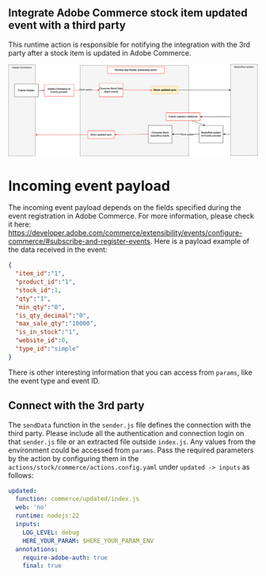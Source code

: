 ## Integrate Adobe Commerce stock item updated event with a third party
This runtime action is responsible for notifying the integration with the 3rd party after a stock item is updated in Adobe Commerce.

![Alt text](CommerceStockUpdateSync.png "Title")

# Incoming event payload
The incoming event payload depends on the fields specified during the event registration in Adobe Commerce. For more information, please check it here: https://developer.adobe.com/commerce/extensibility/events/configure-commerce/#subscribe-and-register-events.
Here is a payload example of the data received in the event:
```json
{
  "item_id":"1",
  "product_id":"1",
  "stock_id":1,
  "qty":"1",
  "min_qty":"0",
  "is_qty_decimal":"0",
  "max_sale_qty":"10000",
  "is_in_stock":"1",
  "website_id":0,
  "type_id":"simple"
}
```
There is other interesting information that you can access from `params`, like the event type and event ID.

## Connect with the 3rd party
The `sendData` function in the `sender.js` file defines the connection with the third party.
Please include all the authentication and connection login on that `sender.js` file or an extracted file outside `index.js`.
Any values from the environment could be accessed from `params`. Pass the required parameters by the action by configuring them in the `actions/stock/commerce/actions.config.yaml` under `updated -> inputs` as follows:
```yaml
updated:
  function: commerce/updated/index.js
  web: 'no'
  runtime: nodejs:22
  inputs:
    LOG_LEVEL: debug
    HERE_YOUR_PARAM: $HERE_YOUR_PARAM_ENV
  annotations:
    require-adobe-auth: true
    final: true
```
